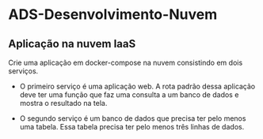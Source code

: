 # ADS-Desenvolvimento-Nuvem
## Aplicação na nuvem IaaS
Crie uma aplicação em docker-compose na nuvem consistindo em dois serviços. 

* O primeiro serviço é uma aplicação web. A rota padrão dessa aplicação deve ter uma função que faz uma consulta a um banco de dados e mostra o resultado na tela.  

* O segundo serviço é um banco de dados que precisa ter pelo menos uma tabela. Essa tabela precisa ter pelo menos três linhas de dados.
